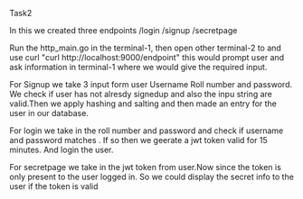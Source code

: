 Task2

In this we created three endpoints /login /signup /secretpage

Run the http_main.go in the terminal-1, then open other terminal-2 to and use curl "curl http://localhost:9000/endpoint"  this would prompt user and ask information in terminal-1 where we would give the required input. 


For Signup we take 3 input form user Username Roll number and password. We check if user has not alresdy signedup and also the inpu string are valid.Then we apply hashing and salting and then made an entry for the user in our database.

For login we take in the roll number and password and check if username and password matches . If so then we geerate a jwt token valid for 15 minutes. And login the user.

For secretpage we take in the jwt token from user.Now since the token is only present to the user logged in. So we could display the secret info to the user if the token is valid
